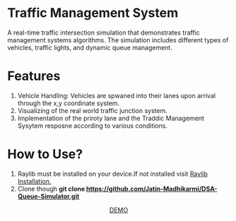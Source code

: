 # Traffic Management System
A real-time traffic intersection simulation that demonstrates traffic management systems algorithms. The simulation includes different types of vehicles, traffic lights, and dynamic queue management.

# Features
1. Vehicle Handling: Vehicles are spwaned into their lanes upon arrival through the x,y coordinate system.
2. Visualizing of the real world traffic junction system.
3. Implementation of the priroty lane and the Traddic Management Sysytem resposne according to various conditions.

# How to Use?
1. Raylib must be installed on your device.If not installed visit <a href="https://www.raylib.com">Raylib Installation.</a>  
2. Clone though <B>git clone https://github.com/Jatin-Madhikarmi/DSA-Queue-Simulator.git</B> 

<p align="center">
<a href="https://www.canva.com/design/DAGgYiGh6cA/LNLaRB5iBAFq5ltUv_dq3Q/edit?ui=eyJBIjp7IkEiOiJkb3dubG9hZF9naWZfYW5pbWF0aW9uIn19">DEMO</a>
</p>
